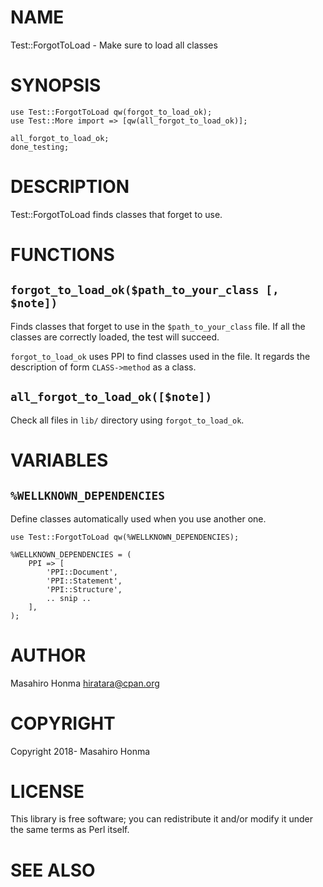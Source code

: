 # NAME

Test::ForgotToLoad - Make sure to load all classes

# SYNOPSIS

    use Test::ForgotToLoad qw(forgot_to_load_ok);
    use Test::More import => [qw(all_forgot_to_load_ok)];

    all_forgot_to_load_ok;
    done_testing;

# DESCRIPTION

Test::ForgotToLoad finds classes that forget to use.

# FUNCTIONS

## `forgot_to_load_ok($path_to_your_class [, $note])`

Finds classes that forget to use in the `$path_to_your_class` file.
If all the classes are correctly loaded, the test will succeed.

`forgot_to_load_ok` uses PPI to find classes used in the file.
It regards the description of form `CLASS->method` as a class.

## `all_forgot_to_load_ok([$note])`

Check all files in `lib/` directory using `forgot_to_load_ok`.

# VARIABLES

## `%WELLKNOWN_DEPENDENCIES`

Define classes automatically used when you use another one.

    use Test::ForgotToLoad qw(%WELLKNOWN_DEPENDENCIES);

    %WELLKNOWN_DEPENDENCIES = (
        PPI => [
            'PPI::Document',
            'PPI::Statement',
            'PPI::Structure',
            .. snip ..
        ],
    );

# AUTHOR

Masahiro Honma <hiratara@cpan.org>

# COPYRIGHT

Copyright 2018- Masahiro Honma

# LICENSE

This library is free software; you can redistribute it and/or modify
it under the same terms as Perl itself.

# SEE ALSO
